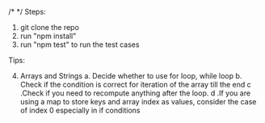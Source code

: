 /\*
\*/
Steps:

1. git clone the repo<br>
2. run "npm install"<br>
3. run "npm test" to run the test cases<br>

Tips:

4. Arrays and Strings
   a. Decide whether to use for loop, while loop
   b. Check if the condition is correct for iteration of the array till the end
   c .Check if you need to recompute anything after the loop.
   d .If you are using a map to store keys and array index as values, consider the case of index 0 especially in if conditions
